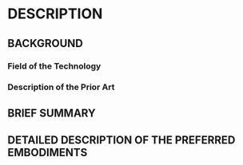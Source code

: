 # DESCRIPTION

## BACKGROUND

### Field of the Technology

### Description of the Prior Art

## BRIEF SUMMARY

## DETAILED DESCRIPTION OF THE PREFERRED EMBODIMENTS

